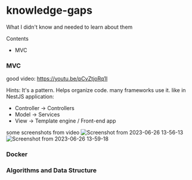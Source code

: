 # knowledge-gaps
What I didn't know and needed to learn about them

Contents
* MVC

### MVC
good video: https://youtu.be/pCvZtjoRq1I

Hints: It's a pattern. Helps organize code. many frameworks use it.
like in NestJS application:
 - Controller -> Controllers
 - Model -> Services
 - View -> Template engine / Front-end app

some screenshots from video
![Screenshot from 2023-06-26 13-56-13](https://github.com/AfshinJalili/knowledge-gaps/assets/57655395/4b6cd16b-5e14-4fb2-a496-be10112ccb7f)
![Screenshot from 2023-06-26 13-59-18](https://github.com/AfshinJalili/knowledge-gaps/assets/57655395/e14fafa1-eab1-4a64-8b68-ab8710c81c70)


### Docker

### Algorithms and Data Structure
